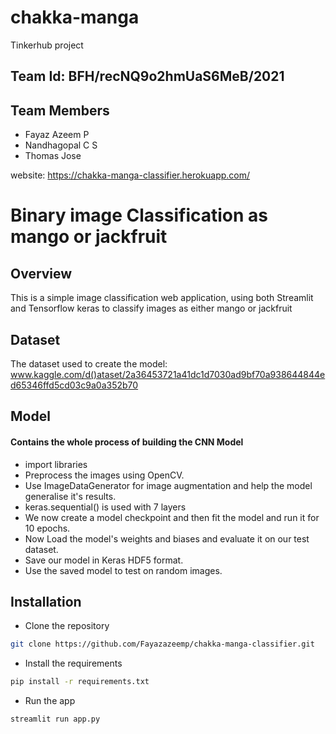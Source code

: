 # chakka-manga
Tinkerhub project

## Team Id: BFH/recNQ9o2hmUaS6MeB/2021

## Team Members
+ Fayaz Azeem P
+ Nandhagopal  C S
+ Thomas Jose

website: https://chakka-manga-classifier.herokuapp.com/

# Binary image Classification as mango or jackfruit

## Overview
This is a simple image classification web application, using both Streamlit and Tensorflow keras to classify images as either mango or jackfruit

## Dataset
The dataset used to create the model: www.kaggle.com/d()ataset/2a36453721a41dc1d7030ad9bf70a938644844ed65346ffd5cd03c9a0a352b70
  
## Model
#### Contains the whole process of building the CNN Model 
- import libraries
- Preprocess the images using OpenCV.
- Use ImageDataGenerator for image augmentation and help the model generalise it's results.
- keras.sequential() is used with 7 layers
- We now create a model checkpoint and then fit the model and run it for 10 epochs.
- Now Load the model's weights and biases and evaluate it on our test dataset.
- Save our model in Keras HDF5 format.
- Use the saved model to test on random images.
  
## Installation
- Clone the repository
```bash
git clone https://github.com/Fayazazeemp/chakka-manga-classifier.git
```
- Install the requirements
```bash
pip install -r requirements.txt
```
- Run the app
```bash
streamlit run app.py
```

